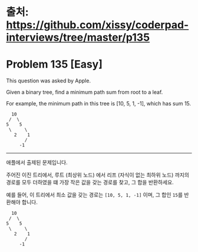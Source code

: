 # 출처: https://github.com/xissy/coderpad-interviews/tree/master/p135

# Problem 135 [Easy]

This question was asked by Apple.

Given a binary tree, find a minimum path sum from root to a leaf.

For example, the minimum path in this tree is [10, 5, 1, -1], which has sum 15.

```
  10
 /  \
5    5
 \     \
   2    1
       /
     -1
```

---

애플에서 출제된 문제입니다.

주어진 이진 트리에서, 루트 (최상위 노드) 에서 리프 (자식이 없는 최하위 노드) 까지의
경로를 모두 더하였을 떄 가장 작은 값을 갖는 경로를 찾고, 그 합을 반환하세요.

예를 들어, 이 트리에서 최소 값을 갖는 경로는 `[10, 5, 1, -1]` 이며, 그 합인 `15`를 반환해야 합니다.

```
  10
 /  \
5    5
 \     \
   2    1
       /
     -1
```